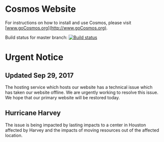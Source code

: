 # Cosmos Website

For instructions on how to install and use Cosmos, please visit [www.goCosmos.org](http://www.goCosmos.org).

Build status for master branch:
[![Build status](https://ci.appveyor.com/api/projects/status/kust7g5dlnykhkaf/branch/master?svg=true)](https://ci.appveyor.com/project/CosmosOS/cosmos/branch/master)

# Urgent Notice

## Updated Sep 29, 2017

The hosting service which hosts our website has a technical issue which has taken our website offline. We are urgently working to resolve this issue. We hope that our primary website will be restored today.

## Hurricane Harvey

The issue is being impacted by lasting impacts to a center in Houston affected by Harvey and the impacts of moving resources out of the affected location.
